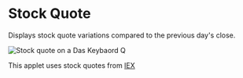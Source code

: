 # Stock Quote

Displays stock quote variations compared to the previous day's close.

![Stock quote on a Das Keybaord Q](https://github.com/daskeyboard/daskeyboard-applet--stock-quote/blob/master/assets/stock-quotes-enduser-image.jpg "Q Stock quote")

This applet uses stock quotes from [IEX](https://iextrading.com/apps/stocks/)
